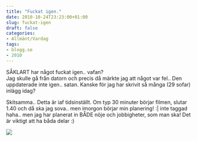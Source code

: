 ```yaml
---
title: "Fuckat igen."
date: 2010-10-24T23:23:00+01:00
slug: fuckat-igen
draft: false
categories:
- Allmänt/Vardag
tags:
- blogg.se
- 2010
---
```

SÅKLART har något fuckat igen.. vafan?  
Jag skulle gå från datorn och precis då märkte jag att något var fel.. Den uppdaterade inte igen.. satan. Kanske för jag har skrivit så många (29 sofar) inlägg idag?  
  
Skitsamma.. Detta är iaf tidsinställt. Om typ 30 minuter börjar filmen, slutar 1.40 och då ska jag sova.. men imorgon börjar min planering! :| inte taggad haha.. men jag har planerat in BÅDE nöje och jobbigheter, som man ska! Det är viktigt att ha båda delar :)  
  
![](/assets/images/blogg.se/ohasballt_18183861.jpg)